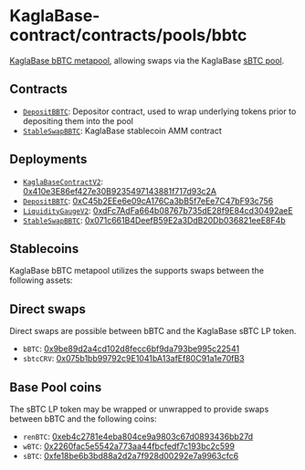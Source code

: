 # KaglaBase-contract/contracts/pools/bbtc

[KaglaBase bBTC metapool](https://www.KaglaBase.fi/bbtc), allowing swaps via the KaglaBase [sBTC pool](../sbtc).

## Contracts

* [`DepositBBTC`](DepositBBTC.vy): Depositor contract, used to wrap underlying tokens prior to depositing them into the pool
* [`StableSwapBBTC`](StableSwapBBTC.vy): KaglaBase stablecoin AMM contract

## Deployments

* [`KaglaBaseContractV2`](../../tokens/KaglaTokenV3.vy): [0x410e3E86ef427e30B9235497143881f717d93c2A](https://etherscan.io/address/0x410e3E86ef427e30B9235497143881f717d93c2A)
* [`DepositBBTC`](DepositBBTC.vy): [0xC45b2EEe6e09cA176Ca3bB5f7eEe7C47bF93c756](https://etherscan.io/address/0xC45b2EEe6e09cA176Ca3bB5f7eEe7C47bF93c756)
* [`LiquidityGaugeV2`](https://github.com/KaglaBasefi/KaglaBase-dao-contracts/blob/master/contracts/gauges/LiquidityGaugeV2.vy): [0xdFc7AdFa664b08767b735dE28f9E84cd30492aeE](https://etherscan.io/address/0xdFc7AdFa664b08767b735dE28f9E84cd30492aeE)
* [`StableSwapBBTC`](StableSwapBBTC.vy): [0x071c661B4DeefB59E2a3DdB20Db036821eeE8F4b](https://etherscan.io/address/0x071c661B4DeefB59E2a3DdB20Db036821eeE8F4b)

## Stablecoins

KaglaBase bBTC metapool utilizes the supports swaps between the following assets:

## Direct swaps

Direct swaps are possible between bBTC and the KaglaBase sBTC LP token.

* `bBTC`: [0x9be89d2a4cd102d8fecc6bf9da793be995c22541](https://etherscan.io/address/0x9be89d2a4cd102d8fecc6bf9da793be995c22541)
* `sbtcCRV`: [0x075b1bb99792c9E1041bA13afEf80C91a1e70fB3](https://etherscan.io/address/0x075b1bb99792c9E1041bA13afEf80C91a1e70fB3)

## Base Pool coins

The sBTC LP token may be wrapped or unwrapped to provide swaps between bBTC and the following coins:

* `renBTC`: [0xeb4c2781e4eba804ce9a9803c67d0893436bb27d](https://etherscan.io/address/0xeb4c2781e4eba804ce9a9803c67d0893436bb27d)
* `wBTC`: [0x2260fac5e5542a773aa44fbcfedf7c193bc2c599](https://etherscan.io/address/0x2260fac5e5542a773aa44fbcfedf7c193bc2c599)
* `sBTC`: [0xfe18be6b3bd88a2d2a7f928d00292e7a9963cfc6](https://etherscan.io/address/0xfe18be6b3bd88a2d2a7f928d00292e7a9963cfc6)
